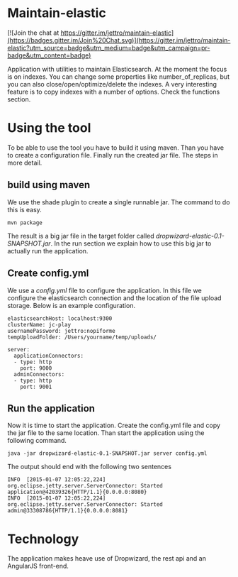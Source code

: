Maintain-elastic
==================

[![Join the chat at https://gitter.im/jettro/maintain-elastic](https://badges.gitter.im/Join%20Chat.svg)](https://gitter.im/jettro/maintain-elastic?utm_source=badge&utm_medium=badge&utm_campaign=pr-badge&utm_content=badge)

Application with utilities to maintain Elasticsearch. At the moment the focus is on indexes. You can change some
properties like number_of_replicas, but you can also close/open/optimize/delete the indexes. A very interesting feature
is to copy indexes with a number of options. Check the functions section.

Using the tool
==================

To be able to use the tool you have to build it using maven. Than you have to create a configuration file. Finally run
the created jar file. The steps in more detail.

## build using maven
We use the shade plugin to create a single runnable jar. The command to do this is easy.

```
mvn package
```

The result is a big jar file in the target folder called _dropwizard-elastic-0.1-SNAPSHOT.jar_. In the run section we
explain how to use this big jar to actually run the application.

## Create config.yml

We use a _config.yml_ file to configure the application. In this file we configure the elasticsearch connection and the
location of the file upload storage. Below is an example configuration.

```
elasticsearchHost: localhost:9300
clusterName: jc-play
usernamePassword: jettro:nopiforme
tempUploadFolder: /Users/yourname/temp/uploads/

server:
  applicationConnectors:
  - type: http
    port: 9000
  adminConnectors:
  - type: http
    port: 9001
```

## Run the application

Now it is time to start the application. Create the config.yml file and copy the jar file to the same location. Than
start the application using the following command.

```
java -jar dropwizard-elastic-0.1-SNAPSHOT.jar server config.yml
```

The output should end with the following two sentences

```
INFO  [2015-01-07 12:05:22,224] org.eclipse.jetty.server.ServerConnector: Started application@42039326{HTTP/1.1}{0.0.0.0:8080}
INFO  [2015-01-07 12:05:22,224] org.eclipse.jetty.server.ServerConnector: Started admin@33308786{HTTP/1.1}{0.0.0.0:8081}
```

Technology
==================

The application makes heave use of Dropwizard, the rest api and an AngularJS front-end.
